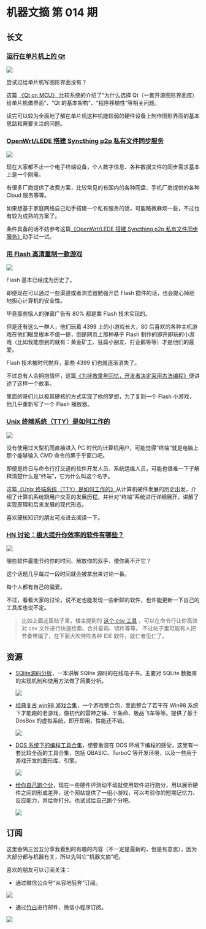 # 机器文摘 第 014 期

## 长文

### [运行在单片机上的 Qt](https://decovar.dev/blog/2022/12/24/qt-on-mcu/)
![](2022-12-27-13-43-13.png)

尝试过给单片机写图形界面没有？

这篇 [《Qt on MCU》 ](https://decovar.dev/blog/2022/12/24/qt-on-mcu/)比较系统的介绍了“为什么选择 Qt（一套开源图形界面库） 给单片机做界面”、“Qt 的基本架构”、“程序移植性”等相关问题。

读完可以较为全面地了解在单片机这种机能较弱的硬件设备上制作图形界面的基本思路和需要关注的问题。

### [OpenWrt/LEDE 搭建 Syncthing p2p 私有文件同步服务](https://chenhe.me/post/openwrt-syncthing/)
![](2022-12-27-13-56-50.png)

现在大家都不止一个电子终端设备，个人数字信息、各种数据文件的同步需求基本上是一个刚需。

有很多厂商提供了收费方案，比较常见的有国内的各种网盘、手机厂商提供的各种 Cloud 服务等等。

如果想基于家庭网络自己动手搭建一个私有服务的话，可能略微麻烦一些，不过也有较为成熟的方案了。

条件具备的话不妨参考这篇[《OpenWrt/LEDE 搭建 Syncthing p2p 私有文件同步服务》](https://chenhe.me/post/openwrt-syncthing/)动手试一试。


### [用 Flash 高清重制一款游戏](https://www.jiqizhixin.com/articles/2022-12-22-2)
![](2022-12-27-13-58-23.png)

Flash 基本已经成为历史了。

即便现在可以通过一些渠道或者浏览器勉强开启 Flash 插件的话，也会提心掉胆地担心计算机的安全性。

毕竟那些恼人的弹窗广告有 80% 都是靠 Flash 技术实现的。

但是还有这么一群人，他们玩着 4399 上的小游戏长大，80 后喜欢的各种主机游戏在他们眼里根本不值一提，倒是网页上那种基于 Flash 制作的即开即玩的小游戏（比如我能想到的就有：黄金矿工、狂扁小朋友、打企鹅等等）才是他们的最爱。

Flash 技术被时代抛弃，那些 4399 们也就逐渐消失了。

不过总有人会拥抱情怀，这篇[《为拯救童年回忆，开发者决定采用古法编程》](https://www.jiqizhixin.com/articles/2022-12-22-2)便讲述了这样一个故事。

里面的哥们儿以极其硬核的方式实现了他的梦想，为了复刻一个 Flash 小游戏，他几乎重新写了一个 Flash 播放器。

### [Unix 终端系统（TTY）是如何工作的](https://waynerv.com/posts/how-tty-system-works/)
![](2022-12-27-14-09-23.png)

没有使用过大型机而直接进入 PC 时代的计算机用户，可能觉得“终端”就是电脑上那个能够输入 CMD 命令的黑乎乎窗口吧。

即便是终日与命令行打交道的软件开发人员、系统运维人员，可能也很难一下子解释清楚什么是“终端”，它为什么叫这个名字。

这篇[《Unix 终端系统（TTY）是如何工作的》](https://waynerv.com/posts/how-tty-system-works/)从计算机硬件发展的历史出发，介绍了计算机系统跟用户交互的发展历程，并针对“终端”系统进行详细展开，讲解了实现原理和后来发展的现代形态。

喜欢硬核知识的朋友可点进去阅读一下。

### [HN 讨论：极大提升你效率的软件有哪些？](https://news.ycombinator.com/item?id=34069106)
![](2022-12-27-14-16-52.png)

哪些软件最能节约你的时间、解放你的双手、使你离不开它？

这个话题几乎每过一段时间就会被拿出来讨论一番。

每个人都有自己的偏爱。

不过，看看大家的讨论，说不定也能发现一些新鲜的软件，也许能更新一下自己的工具库也说不定。

  > 比如上面这篇帖子里，楼主提到的 [这个 csv 工具](https://github.com/BurntSushi/xsv) ，可以在命令行让你高效对 csv 文件进行快速检索、合并查询、切片等等。
  > 不过帖子里可能有人把节奏带偏了，在下面大吹特吹各种 IDE 软件，就仁者见仁了。

## 资源
- [SQlite源码分析](https://huili.github.io/)，一本讲解 SQlite 源码的在线电子书，主要对 SQLite 数据库的实现机制和使用方法做了简要分析。
  
  ![](2022-12-27-14-25-49.png)

- [经典复古 win98 游戏合集](https://retrogame.com.ua/2022/03/moarstalgia-windows-98-3dfx-amp-dos-retro-gaming-pack/)，一个游戏整合包，里面整合了若干在 Win98 系统下才能跑的老游戏，像初代的雷神之锤、半条命、极品飞车等等。提供了基于 DosBox 的虚拟系统，即开即用，性能还不错。
  
  ![](2022-12-27-14-33-08.png)

- [DOS 系统下的编程工具合集](http://www.doshaven.eu/programming-tools/)，想要重温在 DOS 环境下编程的感受，这里有一套比较全面的工具合集，包括 QBASIC、TurboC 等开发环境，以及一些用于游戏开发的图形库、引擎。

  ![](2022-12-27-14-59-31.png)

- [给你自己跑个分](https://humanbenchmark.com/dashboard)，现在一些硬件评测动不动就使用软件进行跑分，用以展示硬件之间的形成差异，这个网站提供了一组小游戏，可以考验你的短期记忆力、反应能力，并给你打分。也试试给自己跑个分吧。
  
  ![](2022-12-27-15-05-15.png)

## 订阅
这里会隔三岔五分享我看到的有趣的内容（不一定是最新的，但是有意思），因为大部分都与机器有关，所以先叫它“机器文摘”吧。

喜欢的朋友可以订阅关注：

- 通过微信公众号“从容地狂奔”订阅。

![](../weixin.jpg)

- 通过[竹白](https://zhubai.love/)进行邮件、微信小程序订阅。

![](../zhubai.jpg)